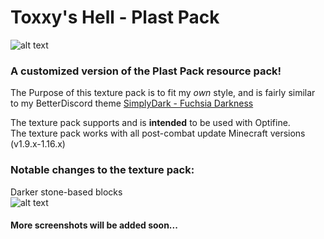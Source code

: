 # Toxxy's Hell - Plast Pack

![alt text](https://i.imgur.com/wvyx4Ga.png)  

### A customized version of the Plast Pack resource pack!  
The Purpose of this texture pack is to fit my *own* style, and is fairly similar to my BetterDiscord theme [SimplyDark - Fuchsia Darkness](https://github.com/ToxxyTheTrash/SimplyDarkFuchsiaDarkness)

The texture pack supports and is **intended** to be used with Optifine.  
The texture pack works with all post-combat update Minecraft versions (v1.9.x-1.16.x)

### Notable changes to the texture pack:  
Darker stone-based blocks  
![alt text](https://i.imgur.com/wCAyONT.png)  

#### More screenshots will be added soon...
